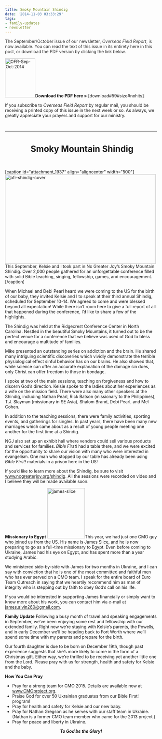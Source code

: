 ```yaml
---
title: Smoky Mountain Shindig
date: '2014-11-03 03:33:29'
tags:
- family-updates
- newsletter
---
```


<span style="color: #373737;">The September/October issue of our newsletter, </span><em style="color: #373737;">Overseas Field Report</em><span style="color: #373737;">, is now available. You can read the text of this issue in its entirety here in this post, or download the PDF version by clicking the link below.</span>

<a href="http://www.ofreport.com/downloads/OFR-Sep-Oct-2014.pdf"><img class="alignleft wp-image-1936 size-full" src="https://s3.amazonaws.com/images.ofreport.com/2014/11/OFR-Sep-Oct-2014.png" alt="OFR-Sep-Oct-2014" width="100" height="129" /></a><strong>Download the PDF here »</strong> [download#59#size#nohits]

If you subscribe to <em>Overseas Field Report</em> by regular mail, you should be receiving a printed copy of this issue in the next week or so. As always, we greatly appreciate your prayers and support for our ministry.

&nbsp;

<hr />

<h1 style="text-align: center;"> Smoky Mountain Shindig</h1>
&nbsp;

[caption id="attachment_1937" align="aligncenter" width="500"]<img class="wp-image-1937 size-full" src="https://s3.amazonaws.com/images.ofreport.com/2014/11/ofr-shindig-cover.png" alt="ofr-shindig-cover" width="500" height="295" /> This September, Kelsie and I took part in No Greater Joy’s Smoky Mountain Shindig. Over 2,000 people gathered for an unforgettable conference filled with solid Bible teaching, singing, fellowship, games, and encouragement.[/caption]

When Michael and Debi Pearl heard we were coming to the US for the birth of our baby, they invited Kelsie and I to speak at their third annual Shindig, scheduled for September 10-14. We agreed to come and were blessed beyond all expectation! While there isn’t room here to give a full report of all that happened during the conference, I’d like to share a few of the highlights.

The Shindig was held at the Ridgecrest Conference Center in North Carolina. Nestled in the beautiful Smoky Mountains, it turned out to be the perfect venue for a conference that we believe was used of God to bless and encourage a multitude of families.

Mike presented an outstanding series on addiction and the brain. He shared many intriguing scientific discoveries which vividly demonstrate the terrible physiological effect sinful behavior has on our brains. He also showed that, while science can offer an accurate explanation of the damage sin does, only Christ can offer freedom to those in bondage.

I spoke at two of the main sessions, teaching on forgiveness and how to discern God’s direction. Kelsie spoke to the ladies about her experiences as a wife on the mission field. There were also many other speakers at the Shindig, including Nathan Pearl, Rick Batson (missionary to the Philippines), T.J. Slayman (missionary in SE Asia), Shalom Brand, Debi Pearl, and Mel Cohen.

In addition to the teaching sessions, there were family activities, sporting events, and gatherings for singles. In past years, there have been many new marriages which came about as a result of young people meeting one another for the first time at a Shindig.

NGJ also set up an exhibit hall where vendors could sell various products and services for families. <em>Bible First!</em> had a table there, and we were excited for the opportunity to share our vision with many who were interested in evangelism. One man who stopped by our table has already been using <em>Bible First!</em> materials in a prison here in the US!

If you’d like to learn more about the Shindig, be sure to visit <a href="http://www.nogreaterjoy.org/shindig" target="_blank">www.nogreaterjoy.org/shindig</a>. All the sessions were recorded on video and I believe they will be made available soon.

<strong>Missionary to Egypt</strong>
<img class="alignleft size-full wp-image-1941" src="https://s3.amazonaws.com/images.ofreport.com/2014/11/james-slice.png" alt="james-slice" width="125" height="166" />This year, we had just one CMO guy who joined us from the US. His name is James Slice, and he is now preparing to go as a full-time missionary to Egypt. Even before coming to Ukraine, James had his eye on Egypt, and has spent more than a year studying Arabic.

We ministered side-by-side with James for two months in Ukraine, and I can say with conviction that he is one of the most committed and faithful men who has ever served on a CMO team. I speak for the entire board of Euro Team Outreach in saying that we heartily recommend him as man of integrity who is stepping out by faith to obey God’s call on his life.

If you would be interested in supporting James financially or simply want to know more about his work, you can contact him via e-mail at
<a href="mailto:james.alvin260@gmail.com" target="_blank">james.alvin260@gmail.com</a>.

<strong>Family Update</strong>
Following a busy month of travel and speaking engagements in September, we’ve been enjoying some rest and fellowship with our extended family. Right now we’re staying with Kelsie’s parents, the Powells, and in early December we’ll be heading back to Fort Worth where we’ll spend some time with my parents and prepare for the birth.

Our fourth daughter is due to be born on December 19th, though past experience suggests that she’s more likely to come in the form of a Christmas gift. Either way, we’re thrilled to be receiving yet another little one from the Lord. Please pray with us for strength, health and safety for Kelsie and the baby.

<strong>How You Can Pray</strong>
<ul>
	<li>Pray for a strong team for CMO 2015. Details are available now at <a href="http://www.CMOproject.org" target="_blank">www.CMOproject.org</a>.</li>
	<li>Praise God for over 50 Ukrainian graduates from our Bible First! program!</li>
	<li>Pray for health and safety for Kelsie and our new baby.</li>
	<li>Pray for Nathan Gregson as he serves with our staff team in Ukraine. (Nathan is a former CMO team member who came for the 2013 project.)</li>
	<li>Pray for peace and liberty in Ukraine.</li>
</ul>
<p style="text-align: center;"><em><strong>To God be the Glory!</strong></em></p>
